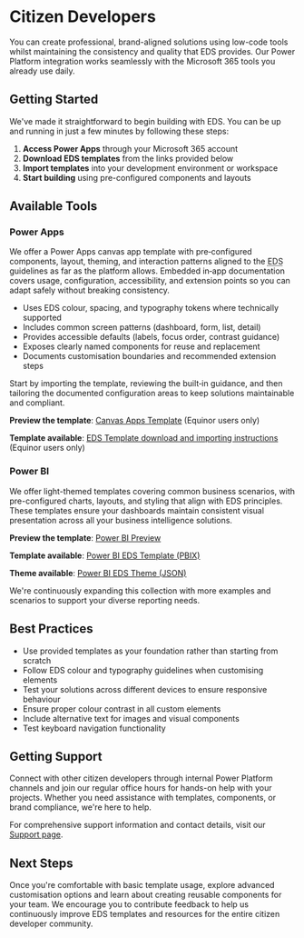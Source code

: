 # Citizen Developers

You can create professional, brand-aligned solutions using low-code tools whilst maintaining the consistency and quality that EDS provides. Our Power Platform integration works seamlessly with the Microsoft 365 tools you already use daily.

## Getting Started

We've made it straightforward to begin building with EDS. You can be up and running in just a few minutes by following these steps:

1. **Access Power Apps** through your Microsoft 365 account
2. **Download EDS templates** from the links provided below
3. **Import templates** into your development environment or workspace
4. **Start building** using pre-configured components and layouts

## Available Tools

### Power Apps

<!-- markdownlint-disable-next-line MD033 -->

We offer a Power Apps canvas app template with pre‑configured components, layout, theming, and interaction patterns aligned to the <abbr title="Equinor Design System">EDS</abbr> guidelines as far as the platform allows. Embedded in‑app documentation covers usage, configuration, accessibility, and extension points so you can adapt safely without breaking consistency.

- Uses EDS colour, spacing, and typography tokens where technically supported
- Includes common screen patterns (dashboard, form, list, detail)
- Provides accessible defaults (labels, focus order, contrast guidance)
- Exposes clearly named components for reuse and replacement
- Documents customisation boundaries and recommended extension steps

Start by importing the template, reviewing the built‑in guidance, and then tailoring the documented configuration areas to keep solutions maintainable and compliant.

**Preview the template**: [Canvas Apps Template](https://apps.equinor.com/edspowerapps) (Equinor users only)

**Template available**: [EDS Template download and importing instructions](https://apps.equinor.com/edspadl) (Equinor users only)

### Power BI

We offer light-themed templates covering common business scenarios, with pre-configured charts, layouts, and styling that align with EDS principles. These templates ensure your dashboards maintain consistent visual presentation across all your business intelligence solutions.

**Preview the template**: [Power BI Preview](http://apps.equinor.com/edspbi)

**Template available**: [Power BI EDS Template (PBIX)](./assets/eds-pbi-template-v2.pbix)

**Theme available**: [Power BI EDS Theme (JSON)](./assets/eds-pbi-theme-v2.json)

We're continuously expanding this collection with more examples and scenarios to support your diverse reporting needs.

## Best Practices

- Use provided templates as your foundation rather than starting from scratch
- Follow EDS colour and typography guidelines when customising elements
- Test your solutions across different devices to ensure responsive behaviour
- Ensure proper colour contrast in all custom elements
- Include alternative text for images and visual components
- Test keyboard navigation functionality

## Getting Support

Connect with other citizen developers through internal Power Platform channels and join our regular office hours for hands-on help with your projects. Whether you need assistance with templates, components, or brand compliance, we're here to help.

For comprehensive support information and contact details, visit our [Support page](../../../support/support.md).

## Next Steps

Once you're comfortable with basic template usage, explore advanced customisation options and learn about creating reusable components for your team. We encourage you to contribute feedback to help us continuously improve EDS templates and resources for the entire citizen developer community.
